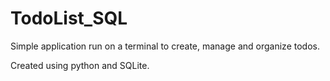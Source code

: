 # TodoList_SQL

Simple application run on a terminal to create, manage and organize todos.

Created using python and SQLite.
